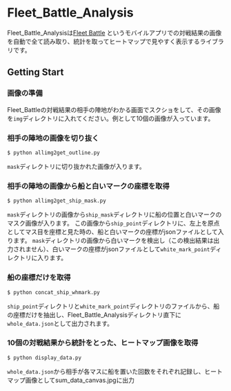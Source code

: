 # Fleet_Battle_Analysis
Fleet_Battle_Analysisは[Fleet Battle](https://play.google.com/store/apps/details?id=de.smuttlewerk.fleetbattle&hl=ja)
というモバイルアプリでの対戦結果の画像を自動で全て読み取り、統計を取ってヒートマップで見やすく表示するライブラリです。

## Getting Start
### 画像の準備
Fleet_Battleの対戦結果の相手の陣地がわかる画面でスクショをして、その画像を`img`ディレクトリに入れてください。例として10個の画像が入っています。

### 相手の陣地の画像を切り抜く
```
$ python allimg2get_outline.py 
```
`mask`ディレクトリに切り抜かれた画像が入ります。

### 相手の陣地の画像から船と白いマークの座標を取得
```
$ python allimg2get_ship_mask.py
```
`mask`ディレクトリの画像から`ship_mask`ディレクトリに船の位置と白いマークのマスク画像が入ります。
この画像から`ship_point`ディレクトリに、左上を原点としてマス目を座標と見た時の、船と白いマークの座標がjsonファイルとして入ります。
`mask`ディレクトリの画像から白いマークを検出し（この検出結果は出力されません）、白いマークの座標がjsonファイルとして`white_mark_point`ディレクトリに入ります。

### 船の座標だけを取得
```
$ python concat_ship_whmark.py 
```
`ship_point`ディレクトリと`white_mark_point`ディレクトリのファイルから、船の座標だけを抽出し、Fleet_Battle_Analysisディレクトリ直下に`whole_data.json`として出力されます。

### 10個の対戦結果から統計をとった、ヒートマップ画像を取得
```
$ python display_data.py
```
`whole_data.json`から相手が各マスに船を置いた回数をそれぞれ記録し、ヒートマップ画像としてsum_data_canvas.jpgに出力